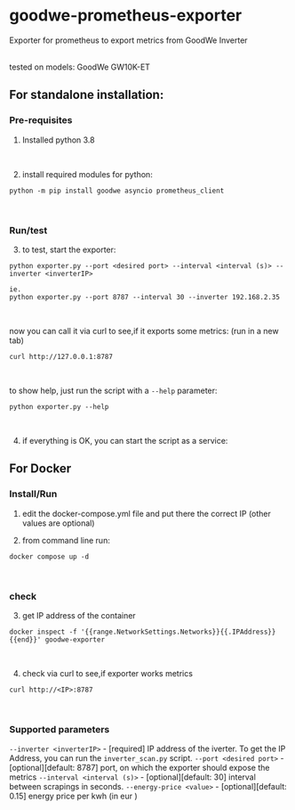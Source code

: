# goodwe-prometheus-exporter
Exporter for prometheus to export metrics from GoodWe Inverter

</br>
tested on models:
GoodWe GW10K-ET
</br>


## For standalone installation: 

### Pre-requisites

1. Installed python 3.8

</br>

2. install required  modules for python:
```
python -m pip install goodwe asyncio prometheus_client
```
</br>

### Run/test

3. to test, start the exporter:
```
python exporter.py --port <desired port> --interval <interval (s)> --inverter <inverterIP>

ie.
python exporter.py --port 8787 --interval 30 --inverter 192.168.2.35
```
</br>

now you can call it via curl to see,if it exports some metrics:
(run in a new tab)
```
curl http://127.0.0.1:8787
```
</br>

to show help, just run the script with a `--help` parameter:
```
python exporter.py --help
```

</br>

4. if everything is OK, you can start the script as a service:
<documentation for debian system will follow>


## For Docker

### Install/Run
1. edit the docker-compose.yml file and put there the correct IP
	(other values are optional)

2. from command line run:
```
docker compose up -d 
```
</br>


### check

3. get IP address of the container
```
docker inspect -f '{{range.NetworkSettings.Networks}}{{.IPAddress}}{{end}}' goodwe-exporter
```
</br>

4. check via curl to see,if exporter works metrics
```
curl http://<IP>:8787
```
</br>

### Supported parameters

`--inverter <inverterIP>`	- [required] IP address of the iverter. To get the IP Address, you can run the `inverter_scan.py` script.
`--port <desired port>`		- [optional][default: 8787] port, on which the exporter should expose the metrics
`--interval <interval (s)>`	- [optional][default: 30] interval between scrapings in seconds.
`--energy-price <value>` 	- [optional][default: 0.15] energy price per kwh (in eur )
